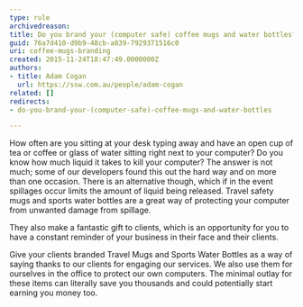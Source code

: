 ```yaml
---
type: rule
archivedreason: 
title: Do you brand your (computer safe) coffee mugs and water bottles?
guid: 76a7d410-d9b9-48cb-a839-7929371516c0
uri: coffee-mugs-branding
created: 2015-11-24T18:47:49.0000000Z
authors:
- title: Adam Cogan
  url: https://ssw.com.au/people/adam-cogan
related: []
redirects:
- do-you-brand-your-(computer-safe)-coffee-mugs-and-water-bottles

---
```


How often are you sitting at your desk typing away and have an open cup of tea or coffee or glass of water sitting right next to your computer? Do you know how much liquid it takes to kill your computer? The answer is not much; some of our developers found this out the hard way and on more than one occasion. There is an alternative though, which if in the event spillages occur limits the amount of liquid being released. Travel safety mugs and sports water bottles are a great way of protecting your computer from unwanted damage from spillage.

They also make a fantastic gift to clients, which is an opportunity for you to have a constant reminder of your business in their face and their clients.

<!--endintro-->

Give your clients branded Travel Mugs and Sports Water Bottles as a way of saying thanks to our clients for engaging our services. We also use them for ourselves in the office to protect our own computers. The minimal outlay for these items can literally save you thousands and could potentially start earning you money too.
